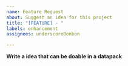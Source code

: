 ```yaml
---
name: Feature Request
about: Suggest an idea for this project
title: "[FEATURE] - "
labels: enhancement
assignees: underscoreBonbon

---
```


**Write a idea that can be doable in a datapack**
